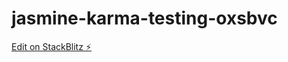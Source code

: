 # jasmine-karma-testing-oxsbvc

[Edit on StackBlitz ⚡️](https://stackblitz.com/edit/jasmine-karma-testing-oxsbvc)
